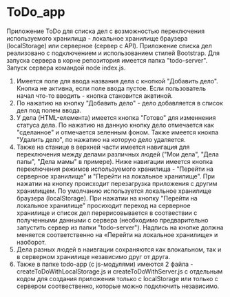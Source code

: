 # ToDo_app
Приложение ToDo для списка дел с возможностью переключения используемого хранилища - локальное хранилище браузера (localStorage) или серверное (сервер с API).
Приложение списка дел реализовано с подключением и использованием стилей Bootstrap.
Для запуска сервера в корне репозитория имеется папка "todo-server". Запуск сервера командой node index.js.
1. Имеется поле для ввода названия дела с кнопкой "Добавить дело". Кнопка не активна, если поле ввода пустое. Если пользователь начал что-то вводить - кнопка становится аквтиной.
2. По нажатию на кнопку "Добавить дело" - дело добавляется в список дел под полем ввода.
3. У дела (HTML-елемента) имеется кнопка "Готово" для изменнения статуса дела. По нажатию на данную кнопку дело отмечается как "сделанное" и отмечается зеленным фоном. Также имеется кнокпа "Удалить дело", по нажатию на которую дело удаляется.
4. Также на станице в верхней части имеется навигация для переключения между делами различных людей ("Мои дела", "Дела папы", "Дела мамы" в примере).
Ниже навигации имеется кнопка переключения режимов используемого хранилища - "Перейти на серверное хранилище" и "Перейти на локальное хранилище". При нажатии на кнопку происходит перезагрузка приложения с другим хранилищем. По умолчанию используется локальное хранилище браузера (localStorage). При нажатии на кнопку "Перейти на локальное хранилище" просиходит переход на серверное хранилище и список дел перерисовывается в соотвествии с полученными данными с сервера (необходимо предварительно запустить сервер из папки  "todo-server"). Надпись на кнопке должна меняется соответственно на «Перейти на локальное хранилище» и наоборот.
5. Дела разных людей в наивгации сохраняются как влокальном, так и в серверном хранилище независимо друг от друга.
6. Также в папке todo-app (c js-модулями) имеются 2 файла  - createToDoWithLocalStorage.js и createToDoWithServer.js с отдельным кодом для создания приложения только с localStorage или только с сервером соотвественно, которые можно подключить независимо.
